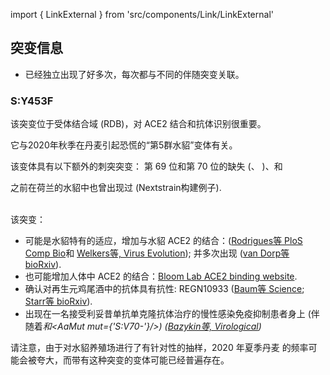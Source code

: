 import { LinkExternal } from 'src/components/Link/LinkExternal'

## 突变信息

- <AaMut mut="S:Y453F"/>已经独立出现了好多次，每次都与不同的伴随突变关联。

### S:Y453F
该突变位于受体结合域 (RDB)，对 ACE2 结合和抗体识别很重要。

它与2020年秋季在丹麦引起恐慌的“第5群水貂”变体有关。

该变体具有以下额外的刺突突变：
第 69 位和第 70 位的缺失 (<Mut name="S:H69-"/>、 <AaMut mut="S:V70-"/>)、<AaMut mut="S:I692V"/>和<AaMut mut="S:M1229I"/>

<AaMut mut="S:Y453F"/> 之前在荷兰的水貂中也曾出现过 (<LinkExternal href="https://nextstrain.org/groups/neherlab/ncov/netherlands?c=gt-S_453&f_country=Netherlands&f_host=Mink">Nextstrain构建例子</LinkExternal>). <br/><br/>


该突变：
- 可能是水貂特有的适应，增加与水貂 ACE2 的结合：([Rodrigues等 PloS Comp Bio](https://journals.plos.org/ploscompbiol/article?id=10.1371/journal.pcbi.1008449)和 [Welkers等, Virus Evolution](https://academic.oup.com/ve/advance-article/doi/10.1093/ve/veaa094/6025194?searchresult=1)); 并多次出现 ([van Dorp等 bioRxiv](https://www.biorxiv.org/content/10.1101/2020.11.16.384743v1)).
- 也可能增加人体中 ACE2 的结合：[Bloom Lab ACE2 binding website](https://jbloomlab.github.io/SARS-CoV-2-RBD_DMS/).
- 确认对再生元鸡尾酒中的抗体具有抗性: REGN10933 ([Baum等 Science](https://science.sciencemag.org/content/369/6506/1014/tab-pdf); [Starr等 bioRxiv](https://www.biorxiv.org/content/10.1101/2020.11.30.405472v1.full)).
- 出现在一名接受利妥昔单抗单克隆抗体治疗的慢性感染免疫抑制患者身上 (伴随着<Var name="S:H69-"/>和<AaMut mut={'S:V70-'}/>) ([Bazykin等, Virological](https://virological.org/t/emergence-of-y453f-and-69-70hv-mutations-in-a-lymphoma-patient-with-long-term-covid-19/580))

请注意，由于对水貂养殖场进行了有针对性的抽样，2020 年夏季丹麦 <AaMut mut="S:Y453F"/>的频率可能会被夸大，而带有这种突变的变体可能已经普遍存在。
